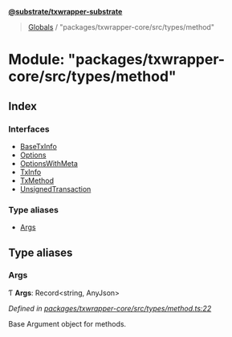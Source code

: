 **[@substrate/txwrapper-substrate](../README.md)**

> [Globals](../globals.md) / "packages/txwrapper-core/src/types/method"

# Module: "packages/txwrapper-core/src/types/method"

## Index

### Interfaces

* [BaseTxInfo](../interfaces/_packages_txwrapper_core_src_types_method_.basetxinfo.md)
* [Options](../interfaces/_packages_txwrapper_core_src_types_method_.options.md)
* [OptionsWithMeta](../interfaces/_packages_txwrapper_core_src_types_method_.optionswithmeta.md)
* [TxInfo](../interfaces/_packages_txwrapper_core_src_types_method_.txinfo.md)
* [TxMethod](../interfaces/_packages_txwrapper_core_src_types_method_.txmethod.md)
* [UnsignedTransaction](../interfaces/_packages_txwrapper_core_src_types_method_.unsignedtransaction.md)

### Type aliases

* [Args](_packages_txwrapper_core_src_types_method_.md#args)

## Type aliases

### Args

Ƭ  **Args**: Record\<string, AnyJson>

*Defined in [packages/txwrapper-core/src/types/method.ts:22](https://github.com/paritytech/txwrapper-core/blob/95825c7/packages/txwrapper-core/src/types/method.ts#L22)*

Base Argument object for methods.
